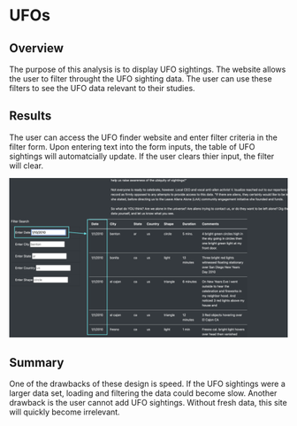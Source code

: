 # UFOs

## Overview
The purpose of this analysis is to display UFO sightings. The website allows the user to filter throught the UFO sighting data. The user can use these filters to see the UFO data relevant to their studies. 

## Results 
The user can access the UFO finder website and enter filter criteria in the filter form. Upon entering text into the form inputs, the table of UFO sightings will automatcially update. If the user clears thier input, the filter will clear. 

![Website Example](example.png)

## Summary 
One of the drawbacks of these design is speed. If the UFO sightings were a larger data set, loading and filtering the data could become slow. Another drawback is the user cannot add UFO sightings. Without fresh data, this site will quickly become irrelevant.
